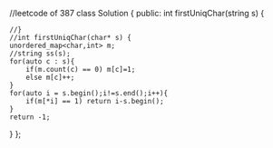 //leetcode of 387
class Solution {
public:
    int firstUniqChar(string s) {
        
    //}
    //int firstUniqChar(char* s) {
    unordered_map<char,int> m;
    //string ss(s);
    for(auto c : s){
        if(m.count(c) == 0) m[c]=1;
        else m[c]++;
    }
    for(auto i = s.begin();i!=s.end();i++){
        if(m[*i] == 1) return i-s.begin();
    }
    return -1;
    
}
};
